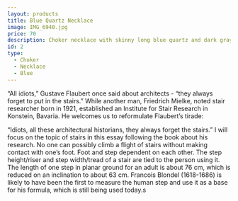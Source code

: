 ```yaml
---
layout: products
title: Blue Quartz Necklace
image: IMG_6940.jpg
price: 70
description: Choker necklace with skinny long blue quartz and dark gray spacer beads.
id: 2
type:
  - Choker
  - Necklace
  - Blue
---
```



“All idiots,” Gustave Flaubert once said about architects - “they always forget to put in the stairs.” While another man, Friedrich Mielke, noted stair researcher born in 1921, established an Institute for Stair Research in Konstein, Bavaria. He welcomes us to reformulate Flaubert’s tirade:

 “Idiots, all these architectural historians, they always forget the stairs.” I will focus on the topic of stairs in this essay following the book about his research.
No one can possibly climb a flight of stairs without making contact with one’s foot. Foot and step dependent on each other. The step height/riser and step width/tread of a stair are tied to the person using it. The length of one step in planar ground for an adult is about 76 cm, which is reduced on an inclination to about 63 cm. Francois Blondel (1618-1686) is likely to have been the first to measure the human step and use it as a base for his formula, which is still being used today.s

